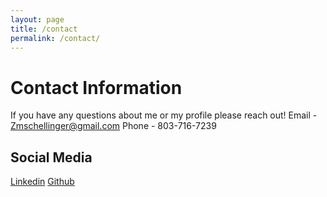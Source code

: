 ```yaml
---
layout: page
title: /contact
permalink: /contact/
---
```


# Contact Information
If you have any questions about me or my profile please reach out!
Email - Zmschellinger@gmail.com
Phone - 803-716-7239
## Social Media
[Linkedin](https://www.linkedin.com/in/zach-schellinger)
[Github](https://github.com/Zmschellinger)
